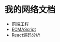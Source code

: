 # 我的网络文档  

* [前端工程](frontend-engineering/README.md)  
* [ECMAScript](ecmascript/README.md)  
* [React源码分析](react-source-code-analysis/README.md)